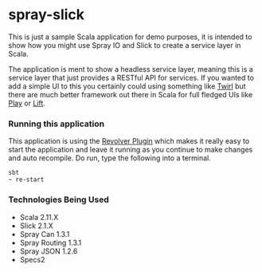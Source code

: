 spray-slick
===========

This is just a sample Scala application for demo purposes, it is intended to show how you might use Spray IO and Slick to create a service layer in Scala.

The application is ment to show a headless service layer, meaning this is a service layer that just provides a RESTful API for services.  If you wanted to 
add a simple UI to this you certainly could using something like [Twirl](https://github.com/spray/twirl) but there are much better framework out there in Scala for 
full fledged UIs like [Play](http://www.playframework.com/) or [Lift](http://liftweb.net/).

### Running this application
This application is using the [Revolver Plugin](https://github.com/spray/sbt-revolver) which makes it really easy to start the application and leave it running as you 
continue to make changes and auto recompile.  Do run, type the following into a terminal.

    sbt
    ~ re-start
    
### Technologies Being Used
* Scala 2.11.X
* Slick 2.1.X
* Spray Can 1.3.1
* Spray Routing 1.3.1
* Spray JSON 1.2.6
* Specs2